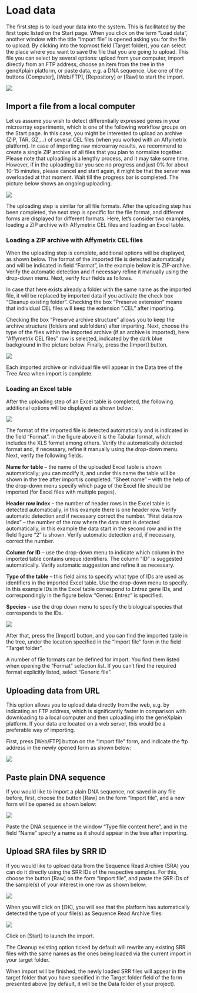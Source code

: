 # Load data

The first step is to load your data into the system. This is facilitated by the
first topic listed on the Start page. When you click on the term “Load data”,
another window with the title “Import file” is opened asking you for the file to
upload. By clicking into the topmost field (Target folder), you can select the
place where you want to save the file that you are going to upload. This file
you can select by several options: upload from your computer, import directly
from an FTP address, choose an item from the tree in the geneXplain platform, or
paste data, e.g. a DNA sequence. Use one of the buttons [Computer], [Web/FTP],
[Repository] or [Raw] to start the import.

![](media/cb469556e47eb254570598ce3d1b0bcb.png)

## Import a file from a local computer

Let us assume you wish to detect differentially expressed genes in your
microarray experiments, which is one of the following workflow groups on the
Start page. In this case, you might be interested to upload an archive (ZIP,
TAR, GZ,…) of several CEL files (when you worked with an Affymetrix platform).
In case of importing raw microarray results, we recommend to create a single ZIP
archive of all files that you plan to normalize together. Please note that
uploading is a lengthy process, and it may take some time. However, if in the
uploading bar you see no progress and just 0% for about 10-15 minutes, please
cancel and start again, it might be that the server was overloaded at that
moment. Wait till the progress bar is completed. The picture below shows an
ongoing uploading.

![](media/8f628bfb999b85ae43ee9c02e7c25a42.png)

The uploading step is similar for all file formats. After the uploading step has
been completed, the next step is specific for the file format, and different
forms are displayed for different formats. Here, let’s consider two examples,
loading a ZIP archive with Affymetrix CEL files and loading an Excel table.

### Loading a ZIP archive with Affymetrix CEL files

When the uploading step is complete, additional options will be displayed, as
shown below. The format of the imported file is detected automatically and will
be indicated in field “Format”, in the example below it is ZIP-archive. Verify
the automatic detection and if necessary refine it manually using the drop-down
menu. Next, verify four fields as follows.

In case that here exists already a folder with the same name as the imported
file, it will be replaced by imported data if you activate the check box
“Cleanup existing folder”. Checking the box “Preserve extension” means that
individual CEL files will keep the extension ”.CEL” after importing.

Checking the box “Preserve archive structure” allows you to keep the archive
structure (folders and subfolders) after importing. Next, choose the type of the
files within the imported archive (if an archive is imported), here “Affymetrix
CEL files” row is selected, indicated by the dark blue background in the picture
below. Finally, press the [Import] button.

![](media/a580e0d7a97084637e56f1e92c5c25ac.png)

Each imported archive or individual file will appear in the Data tree of the
Tree Area when import is complete.

### Loading an Excel table

After the uploading step of an Excel table is completed, the following
additional options will be displayed as shown below:

![](media/b716024f64967961b92884ab3ee05e12.png)

The format of the imported file is detected automatically and is indicated in
the field “Format”. In the figure above it is the Tabular format, which includes
the XLS format among others. Verify the automatically detected format and, if
necessary, refine it manually using the drop-down menu. Next, verify the
following fields.

**Name for table**  – the name of the uploaded Excel table is shown automatically;
you can modify it, and under this name the table will be shown in the tree after
import is completed. “Sheet name” – with the help of the drop-down menu specify
which page of the Excel file should be imported (for Excel files with multiple
pages).

**Header row index** – the number of header rows in the Excel table is detected
automatically, in this example there is one header row. Verify automatic
detection and if necessary correct the number. “First data row index” – the
number of the row where the data start is detected automatically, in this
example the data start in the second row and in the field figure “2” is shown.
Verify automatic detection and, if necessary, correct the number.

**Column for ID** – use the drop-down menu to indicate which column in the
imported table contains unique identifiers. The column “ID” is suggested
automatically. Verify automatic suggestion and refine it as necessary.

**Type of the table** – this field aims to specify what type of IDs are used as
identifiers in the imported Excel table. Use the drop-down menu to specify. In
this example IDs in the Excel table correspond to Entrez gene IDs, and
correspondingly in the figure below “Genes: Entrez” is specified.

**Species** – use the drop down menu to specify the biological species that
corresponds to the IDs.

![](media/873ad77300b299852ef26ac907aa702f.png)

After that, press the [Import] button, and you can find the imported table in
the tree, under the location specified in the “Import file” form in the field
“Target folder”.

A number of file formats can be defined for import. You find them listed when
opening the “Format” selection list. If you can’t find the required format
explicitly listed, select “Generic file”.

## Uploading data from URL

This option allows you to upload data directly from the web, e.g. by indicating
an FTP address, which is significantly faster in comparison with downloading to
a local computer and then uploading into the geneXplain platform. If your data
are located on a web server, this would be a preferable way of importing.

First, press [Web/FTP] button on the “Import file” form, and indicate the ftp
address in the newly opened form as shown below:

![](media/77e6d6d27e74cab3d99b2239074ab0ce.png)

## Paste plain DNA sequence

If you would like to import a plain DNA sequence, not saved in any file before,
first, choose the button [Raw] on the form “Import file”, and a new form will be
opened as shown below:

![](media/a4e5918358b6206142f233059a38531f.png)

Paste the DNA sequence in the window “Type file content here”, and in the field
“Name” specify a name as it should appear in the tree after importing.

## Upload SRA files by SRR ID
If you would like to upload data from the Sequence Read Archive (SRA) you can do it directly using the SRR IDs of the respective samples. For this, choose the button [Raw] on the form “Import file”, and paste the SRR IDs of the sample(s) of your interest in one row as shown below:

![](media/SRR_initial.png)

When you will click on [OK], you will see that the platform has automatically detected the type of your file(s) as Sequence Read Archive files:

![](media/SRR_final.png)

Click on [Start] to launch the import.

The Cleanup existing option ticked by default will rewrite any existing SRR files with the same names as the ones being loaded via the current import in your target folder.

When import will be finished, the newly loaded SRR files will appear in the target folder that you have specified in the Target folder field of the form presented above (by default, it will be the Data folder of your project).
